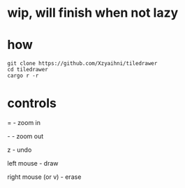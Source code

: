 # wip, will finish when not lazy

# how
```
git clone https://github.com/Xzyaihni/tiledrawer
cd tiledrawer
cargo r -r
```

# controls
= - zoom in

\- - zoom out

z - undo

left mouse - draw

right mouse (or v) - erase
